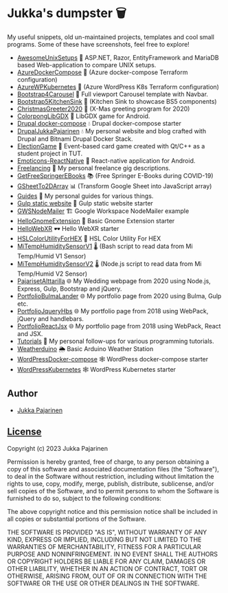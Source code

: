 # Jukka's dumpster 🗑️

My useful snippets, old un-maintained projects, templates and cool small programs. Some of these have screenshots, feel free to explore!

- [AwesomeUnixSetups](./AwesomeUnixSetups) 🐧 ASP.NET, Razor, EntityFramework and MariaDB based Web-application to compare UNIX setups.
- [AzureDockerCompose](./AzureDockerCompose/main.tf) 💠 (Azure docker-compose Terraform configuration)
- [AzureWPKubernetes](./AzureWPKubernetes/main.tf) 💠 (Azure WordPress K8s Terraform configuration)
- [Bootstrap4Carousel](./Bootstrap4Carousel) 🎨 Full viewport Carousel template with Navbar.
- [Bootstrap5KitchenSink](./Bootstrap5KitchenSink/index.html) 🎨 (Kitchen Sink to showcase BS5 components)
- [ChristmasGreeter2020](./ChristmasGreeter2020/ChristmasGreeter2020.js) 🎄 (X-Mas greeting program for 2020)
- [ColorpongLibGDX](./ColorpongLibGDX) 📱 LibGDX game for Android.
- [Drupal docker-compose](./DrupalDockerCompose) 💧 Drupal docker-compose starter
- [DrupalJukkaPajarinen](./DrupalJukkaPajarinen) 💧 My personal website and blog crafted with Drupal and Bitnami Drupal Docker Stack.
- [ElectionGame](./ElectionGame) 🎲 Event-based card game created with Qt/C++ as a student project in TUT.
- [Emoticons-ReactNative](./Emoticons-ReactNative) 📱 React-native application for Android.
- [Freelancing](./Freelancing) 📜 My personal freelance gig descriptions.
- [GetFreeSpringerEBooks](./GetFreeSpringerEBooks/GetFreeSpringerEBooks.sh) 📚 (Free Springer E-Books during COVID-19)
- [GSheetTo2DArray](./GSheetTo2DArray/GSheetTo2DArray.js) 📊 (Transform Google Sheet into JavaScript array)
- [Guides](./Guides) 📜 My personal guides for various things.
- [Gulp static website](./GulpStaticWebsite) 🥤 Gulp static website starter
- [GWSNodeMailer](./GWSNodeMailer) 🏗️ Google Workspace NodeMailer example
- [HelloGnomeExtension](./HelloGnomeExtension) 🐧 Basic Gnome Extension starter
- [HelloWebXR](./HelloWebXR) 🕶️ Hello WebXR starter
- [HSLColorUtilityForHEX](./HSLColorUtilityForHEX) 🎨 HSL Color Utility For HEX
- [MiTempHumiditySensorV1](./MiTempHumiditySensorV1/getMiData.sh) 🌡️ (Bash script to read data from Mi Temp/Humid V1 Sensor)
- [MiTempHumiditySensorV2](./MiTempHumiditySensorV2/mi-temperature.js) 🌡️ (Node.js script to read data from Mi Temp/Humid V2 Sensor)
- [PajarisetAlttarilla](./PajarisetAlttarilla) 🌐 My Wedding webpage from 2020 using Node.js, Express, Gulp, Bootstrap and jQuery.
- [PortfolioBulmaLander](./PortfolioBulmaLander) 🌐 My portfolio page from 2020 using Bulma, Gulp etc.
- [PortfolioJqueryHbs](./PortfolioJqueryHbs) 🌐 My portfolio page from 2018 using WebPack, jQuery and handlebars.
- [PortfolioReactJsx](./PortfolioReactJsx) 🌐 My portfolio page from 2018 using WebPack, React and JSX.
- [Tutorials](./Tutorials) 📜 My personal follow-ups for various programming tutorials.
- [Weatherduino](./Weatherduino) 🌦️ Basic Arduino Weather Station
- [WordPressDocker-compose](./WordpressDockerCompose) 🕸️ WordPress docker-compose starter
- [WordPressKubernetes](./WordpressKubernetes) 🕸️ WordPress Kubernetes starter

## Author

- [Jukka Pajarinen](https://www.jukkapajarinen.com)

## [License](LICENSE.md)

Copyright (c) 2023 Jukka Pajarinen

Permission is hereby granted, free of charge, to any person obtaining a copy of this software and associated documentation files (the "Software"), to deal in the Software without restriction, including without limitation the rights to use, copy, modify, merge, publish, distribute, sublicense, and/or sell copies of the Software, and to permit persons to whom the Software is furnished to do so, subject to the following conditions:

The above copyright notice and this permission notice shall be included in all copies or substantial portions of the Software.

THE SOFTWARE IS PROVIDED "AS IS", WITHOUT WARRANTY OF ANY KIND, EXPRESS OR IMPLIED, INCLUDING BUT NOT LIMITED TO THE WARRANTIES OF MERCHANTABILITY, FITNESS FOR A PARTICULAR PURPOSE AND NONINFRINGEMENT. IN NO EVENT SHALL THE AUTHORS OR COPYRIGHT HOLDERS BE LIABLE FOR ANY CLAIM, DAMAGES OR OTHER LIABILITY, WHETHER IN AN ACTION OF CONTRACT, TORT OR OTHERWISE, ARISING FROM, OUT OF OR IN CONNECTION WITH THE SOFTWARE OR THE USE OR OTHER DEALINGS IN THE SOFTWARE.
